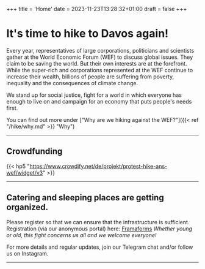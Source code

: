 +++
title = 'Home'
date = 2023-11-23T13:28:32+01:00
draft = false
+++

# It's time to hike to Davos again!

Every year, representatives of large corporations, politicians and scientists gather at the World Economic Forum (WEF) to discuss global issues. They claim to be saving the world. But their own interests are at the forefront. While the super-rich and corporations represented at the WEF continue to increase their wealth, billions of people are suffering from poverty, inequality and the consequences of climate change. 

We stand up for social justice, fight for a world in which everyone has enough to live on and campaign for an economy that puts people's needs first.

You can find out more under ["Why are we hiking against the WEF?"]({{< ref "/hike/why.md" >}} "Why")

---

## Crowdfunding
{{< hp5 "https://www.crowdify.net/de/projekt/protest-hike-ans-wef/widget/v3" >}}

---


## Catering and sleeping places are getting organized. 

Please register so that we can ensure that the infrastructure is sufficient. Registration (via our anonymous portal) here: [Framaforms](https://framaforms.org/strike-wef-anmeldung-2024-strike-wef-registration-2024-1699460623)
*Whether young or old, this fight concerns us all and we welcome everyone!*

For more details and regular updates, join our Telegram chat and/or follow us on Instagram.

---

